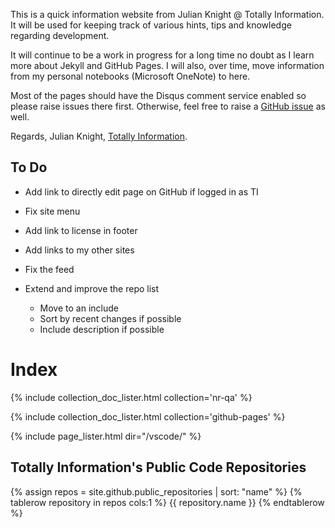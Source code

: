 This is a quick information website from Julian Knight @ Totally Information.
It will be used for keeping track of various hints, tips and knowledge regarding development.

It will continue to be a work in progress for a long time no doubt as I learn more about Jekyll and
GitHub Pages. I will also, over time, move information from my personal notebooks (Microsoft OneNote)
to here.

Most of the pages should have the Disqus comment service enabled so please raise issues there first.
Otherwise, feel free to raise a [GitHub issue](https://github.com/TotallyInformation/TotallyInformation.github.io/issues) as well.

Regards, Julian Knight, [Totally Information](https://www.totallyinformation.com).

## To Do

- Add link to directly edit page on GitHub if logged in as TI
- Fix site menu
- Add link to license in footer
- Add links to my other sites
- Fix the feed
- Extend and improve the repo list

  * Move to an include
  * Sort by recent changes if possible
  * Include description if possible

# Index

{% include collection_doc_lister.html collection='nr-qa' %}

{% include collection_doc_lister.html collection='github-pages' %}

{% include page_lister.html dir="/vscode/" %}

## Totally Information's Public Code Repositories

<table>
    {% assign repos =  site.github.public_repositories | sort: "name" %}
    {% tablerow repository in repos cols:1 %}
        <a hre="{{ repository.html_url }}">{{ repository.name }}</a>
    {% endtablerow %}
</table>

